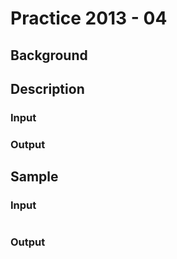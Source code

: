 # Practice 2013 - 04

## Background

## Description

### Input

### Output

## Sample
### Input
```
```

### Output
```
```